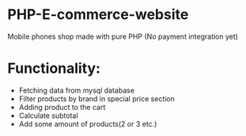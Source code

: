 # PHP-E-commerce-website
Mobile phones shop made with pure PHP
(No payment integration yet)

# Functionality:

* Fetching data from mysql database
* Filter products by brand in special price section
* Adding product to the cart
* Calculate subtotal
* Add some amount of products(2 or 3 etc.)


